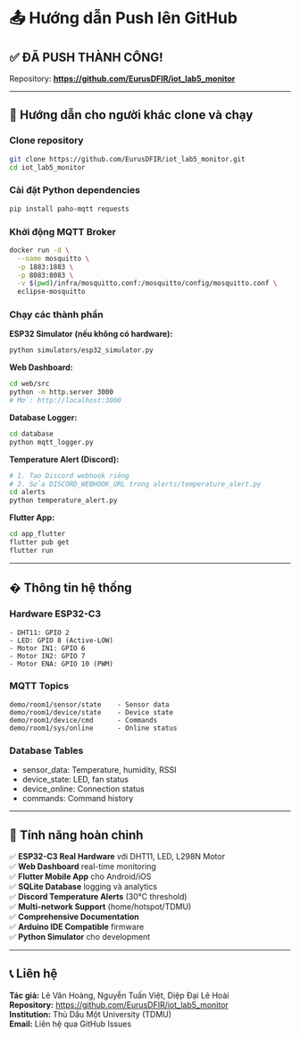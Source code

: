 # 📤 Hướng dẫn Push lên GitHub

## ✅ ĐÃ PUSH THÀNH CÔNG!

Repository: **https://github.com/EurusDFIR/iot_lab5_monitor**

---

## 🚀 Hướng dẫn cho người khác clone và chạy

### Clone repository

```bash
git clone https://github.com/EurusDFIR/iot_lab5_monitor.git
cd iot_lab5_monitor
```

### Cài đặt Python dependencies

```bash
pip install paho-mqtt requests
```

### Khởi động MQTT Broker

```bash
docker run -d \
  --name mosquitto \
  -p 1883:1883 \
  -p 8083:8083 \
  -v $(pwd)/infra/mosquitto.conf:/mosquitto/config/mosquitto.conf \
  eclipse-mosquitto
```

### Chạy các thành phần

**ESP32 Simulator (nếu không có hardware):**

```bash
python simulators/esp32_simulator.py
```

**Web Dashboard:**

```bash
cd web/src
python -m http.server 3000
# Mở: http://localhost:3000
```

**Database Logger:**

```bash
cd database
python mqtt_logger.py
```

**Temperature Alert (Discord):**

```bash
# 1. Tạo Discord webhook riêng
# 2. Sửa DISCORD_WEBHOOK_URL trong alerts/temperature_alert.py
cd alerts
python temperature_alert.py
```

**Flutter App:**

```bash
cd app_flutter
flutter pub get
flutter run
```

---

## � Thông tin hệ thống

### Hardware ESP32-C3

```
- DHT11: GPIO 2
- LED: GPIO 8 (Active-LOW)
- Motor IN1: GPIO 6
- Motor IN2: GPIO 7
- Motor ENA: GPIO 10 (PWM)
```

### MQTT Topics

```
demo/room1/sensor/state    - Sensor data
demo/room1/device/state    - Device state
demo/room1/device/cmd      - Commands
demo/room1/sys/online      - Online status
```

### Database Tables

- sensor_data: Temperature, humidity, RSSI
- device_state: LED, fan status
- device_online: Connection status
- commands: Command history

---

## 🎯 Tính năng hoàn chỉnh

✅ **ESP32-C3 Real Hardware** với DHT11, LED, L298N Motor  
✅ **Web Dashboard** real-time monitoring  
✅ **Flutter Mobile App** cho Android/iOS  
✅ **SQLite Database** logging và analytics  
✅ **Discord Temperature Alerts** (30°C threshold)  
✅ **Multi-network Support** (home/hotspot/TDMU)  
✅ **Comprehensive Documentation**  
✅ **Arduino IDE Compatible** firmware  
✅ **Python Simulator** cho development

---

## 📞 Liên hệ

**Tác giả:** Lê Văn Hoàng, Nguyễn Tuấn Việt, Diệp Đại Lê Hoài  
**Repository:** https://github.com/EurusDFIR/iot_lab5_monitor  
**Institution:** Thủ Dầu Một University (TDMU)  
**Email:** Liên hệ qua GitHub Issues
